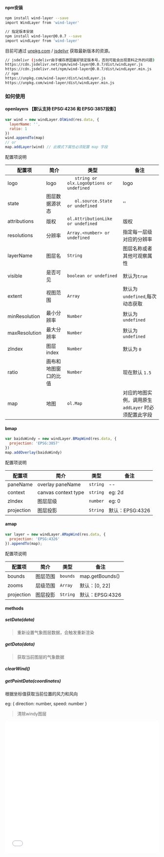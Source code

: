 #### npm安装

```bash
npm install wind-layer --save
import WindLayer from 'wind-layer'

// 指定版本安装
npm install wind-layer@0.0.7 --save
import windLayer from 'wind-layer'
```

目前可通过 [unpkg.com](https://unpkg.com/wind-layer/dist/windLayer.js) / [jsdelivr](https://cdn.jsdelivr.net/npm/wind-layer@0.0.1/dist/windLayer.js) 获取最新版本的资源。

```bash
// jsdelivr (jsdelivr由于缓存原因最好锁定版本号，否则可能会出现意料之外的问题)
https://cdn.jsdelivr.net/npm/wind-layer@0.0.7/dist/windLayer.js
https://cdn.jsdelivr.net/npm/wind-layer@0.0.7/dist/windLayer.min.js
// npm
https://unpkg.com/wind-layer/dist/windLayer.js
https://unpkg.com/wind-layer/dist/windLayer.min.js
```


### 如何使用

#### openlayers 【默认支持 EPSG:4236 和 EPSG:3857投影】

```javascript
var wind = new windLayer.OlWind(res.data, {
  layerName: '',
  ratio: 1
})
wind.appendTo(map)
// or 
map.addLayer(wind) // 此模式下属性必须配置 map 字段
```

配置项说明

| 配置项 | 简介 | 类型 | 备注 |
| --- | --- | --- | --- |
| logo | logo | `	string or olx.LogoOptions or undefined` | logo |
| state | 图层数据源状态 | `	ol.source.State or undefined` | '' |
| attributions | 版权 | `ol.AttributionLike or undefined` | 版权 |
| resolutions | 分辨率 | `Array.<number> or undefined` | 指定每一层级对应的分辨率 |
| layerName | 图层名 | `String` | 图层名称或者其他可观察属性 |
| visible | 是否可见 | `boolean or undefined` | 默认为`true` |
| extent | 视图范围 | `Array` | 默认为`undefined`,每次动态获取 |
| minResolution | 最小分辨率 | `Number` | 默认为 `undefined` |
| maxResolution | 最大分辨率 | `Number` | 默认为 `undefined` |
| zIndex | 图层index | `Number` | 默认为 `0` |
| ratio | 画布和地图窗口的比值 | `Number` | 现在默认 `1.5` |
| map | 地图 | `ol.Map` | 对应的地图实例，调用原生 `addLayer` 时必须配置此字段 |

#### bmap

```javascript
var baiduWindy = new windLayer.BMapWind(res.data, {
  projection: 'EPSG:3857'
})
map.addOverlay(baiduWindy)
```

配置项说明

| 配置项 | 简介 | 类型 | 备注 |
| --- | --- | --- | --- |
| paneName | overlay paneName | `string` | -- |
| context | canvas context type | `string` | eg: 2d |
| zIndex | 图层层级 | `number` | eg: 0 |
| projection | 图层投影 | `String` | 默认：EPSG:4326 |

#### amap

```javascript
var layer = new windLayer.AMapWind(res.data, {
  projection: 'EPSG:4326'
}).appendTo(map);
```

配置项说明

| 配置项 | 简介 | 类型 | 备注 |
| --- | --- | --- | --- |
| bounds | 图层范围 | `bounds` | map.getBounds() |
| zooms | 层级范围 | `Array` | 默认：[0, 22] |
| projection | 图层投影 | `String` | 默认：EPSG:4326 |

#### methods

##### setData(data)

> 重新设置气象图层数据，会触发重新渲染

##### getData(data)

> 获取当前图层的气象数据

##### clearWind()

##### getPointData(coordinates)

根据坐标值获取当前位置的风力和风向

eg: {
      direction: number,
      speed: number
    }

> 清除windy图层

<iframe width="100%" height="430" src="//jsfiddle.net/sakitamfdd/hgvdu76j/embedded/" allowpaymentrequest allowfullscreen="allowfullscreen" frameborder="0"></iframe>
